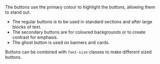 The buttons use the primary colour to highlight the buttons, allowing them to stand out.

- The regular buttons is to be used in standard sections and after large blocks of text.
- The secondary buttons are for coloured backgrounds or to create contrast for emphasis.
- The ghost button is used on banners and cards.

Buttons can be combined with `font-size` classes to make different sized buttons.
